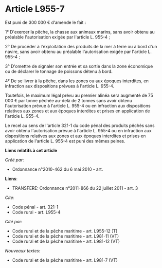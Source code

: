 # Article L955-7

Est puni de 300 000 € d'amende le fait : 

1° D'exercer la pêche, la chasse aux animaux marins, sans avoir obtenu au préalable l'autorisation exigée par l'article L.
955-4 ; 

2° De procéder à l'exploitation des produits de la mer à terre ou à bord d'un navire, sans avoir obtenu au préalable
l'autorisation exigée par l'article L. 955-4 ; 

3° D'omettre de signaler son entrée et sa sortie dans la zone économique ou de déclarer le tonnage de poissons détenu à
bord. 

4° De se livrer à la pêche, dans les zones ou aux époques interdites, en infraction aux dispositions prévues à l'article L.
955-4. 

Toutefois, le maximum légal prévu au premier alinéa sera augmenté de 75 000 € par tonne pêchée au-delà de 2 tonnes sans avoir
obtenu l'autorisation prévue à l'article L. 955-4 ou en infraction aux dispositions relatives aux zones et aux époques
interdites et prises en application de l'article L. 955-4. 

Le recel au sens de l'article 321-1 du code pénal des produits pêchés sans avoir obtenu l'autorisation prévue à l'article L.
955-4 ou en infraction aux dispositions relatives aux zones et aux époques interdites et prises en application de l'article
L. 955-4 est puni des mêmes peines.

**Liens relatifs à cet article**

_Créé par_:

  - Ordonnance n°2010-462 du 6 mai 2010 - art.

**Liens**:

  - TRANSFERE: Ordonnance n°2011-866 du 22 juillet 2011 - art. 3

_Cite_:

  - Code pénal - art. 321-1
  - Code rural - art. L955-4

_Cité par_:

  - Code rural et de la pêche maritime - art. L955-12 (T)
  - Code rural et de la pêche maritime - art. L981-11 (VT)
  - Code rural et de la pêche maritime - art. L981-12 (VT)

_Nouveaux textes_:

  - Code rural et de la pêche maritime - art. L981-7 (VT)
